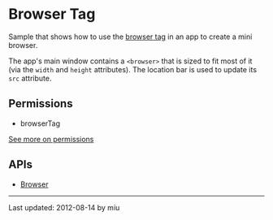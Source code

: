 # Browser Tag

Sample that shows how to use the [browser tag](http://developer.chrome.com/trunk/apps/app_external.html#browsertag) in an app to create a mini browser.

The app's main window contains a `<browser>` that is sized to fit most of it (via the `width` and `height` attributes). The location bar is used to update its `src` attribute.

## Permissions

* browserTag

[See more on permissions](http://developer.chrome.com/trunk/apps/manifest.html#permissions)

## APIs

* [Browser](http://developer.chrome.com/trunk/apps/app_external.html#browsertag)

---
Last updated: 2012-08-14 by miu
